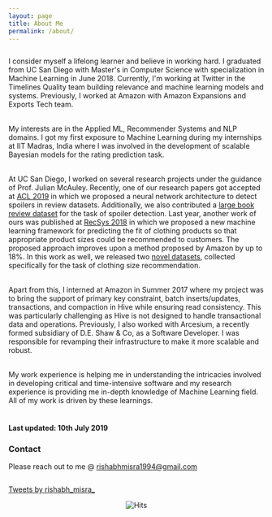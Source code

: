 ```yaml
---
layout: page
title: About Me
permalink: /about/
---
```


<div class="column leftcol">

I consider myself a lifelong learner and believe in working hard. I graduated from UC San Diego with Master's in Computer Science with specialization in Machine Learning in June 2018. Currently, I'm working at Twitter in the Timelines Quality team building relevance and machine learning models and systems. Previously, I worked at Amazon with Amazon Expansions and Exports Tech team. <br> <br>

My interests are in the Applied ML, Recommender Systems and NLP domains. I got my first exposure to Machine Learning during my internships at IIT Madras, India where I was involved in the development of scalable Bayesian models for the rating prediction task. <br> <br>

At UC San Diego, I worked on several research projects under the guidance of Prof. Julian McAuley. Recently, one of our research papers got accepted at <a href="http://acl2019.org/EN/index.xhtml" target="_blank">ACL 2019</a> in which we proposed a neural network architecture to detect spoilers in review datasets. Additionally, we also contributed a <a href="https://sites.google.com/eng.ucsd.edu/ucsdbookgraph/reviews" target="_blank">large book review dataset</a> for the task of spoiler detection. Last year, another work of ours was published at <a href="https://recsys.acm.org/recsys18/" target="_blank">RecSys 2018</a> in which we proposed a new machine learning framework for predicting the fit of clothing products so that appropriate product sizes could be recommended to customers. The proposed approach improves upon a method proposed by Amazon by up to 18%. In this work as well, we released two <a href="https://www.kaggle.com/rmisra/clothing-fit-dataset-for-size-recommendation" target="_blank">novel datasets</a>, collected specifically for the task of clothing size recommendation. <br> <br>

Apart from this, I interned at Amazon in Summer 2017 where my project was to bring the support of primary key constraint, batch inserts/updates, transactions, and compaction in Hive while ensuring read consistency. This was particularly challenging as Hive is not designed to handle transactional data and operations. Previously, I also worked with Arcesium, a recently formed subsidiary of D.E. Shaw & Co, as a Software Developer. I was responsible for revamping their infrastructure to make it more scalable and robust. <br> <br>

My work experience is helping me in understanding the intricacies involved in developing critical and time-intensive software and my research experience is providing me in-depth knowledge of Machine Learning field. All of my work is driven by these learnings. <br> <br>

<h4> Last updated: 10th July 2019 </h4>

<h3> Contact </h3>

Please reach out to me @ <a href="mailto:rishabhmisra1994@gmail.com">rishabhmisra1994@gmail.com</a> 

</div>

<div class="column rightcol">

<a class="twitter-timeline" data-width="600" data-height="900" data-theme="light" data-link-color="#FF8A33" href="https://twitter.com/rishabh_misra_?ref_src=twsrc%5Etfw">Tweets by rishabh_misra_</a> <script async src="https://platform.twitter.com/widgets.js" charset="utf-8"></script>

</div>


<center> <img src="https://hitcounter.pythonanywhere.com/count/tag.svg" alt="Hits"> </center>
